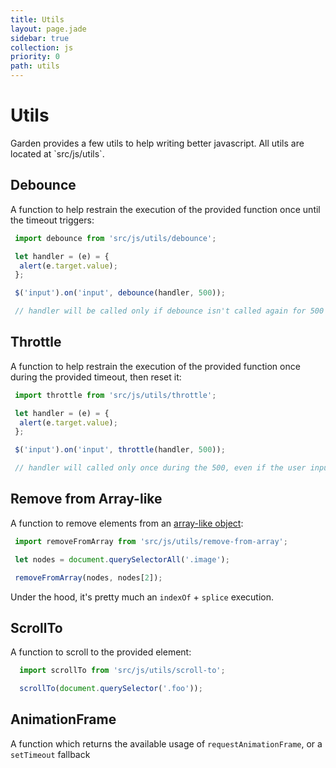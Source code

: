 ```yaml
---
title: Utils
layout: page.jade
sidebar: true
collection: js
priority: 0
path: utils
---
```


# Utils
<p class="lead">Garden provides a few utils to help writing better javascript. All utils are located at `src/js/utils`.</p>

## Debounce
A function to help restrain the execution of the provided function once until the
timeout triggers:

```js
 import debounce from 'src/js/utils/debounce';

 let handler = (e) = {
  alert(e.target.value);
 };

 $('input').on('input', debounce(handler, 500));

 // handler will be called only if debounce isn't called again for 500 ms
```

## Throttle
A function to help restrain the execution of the provided function once during
the provided timeout, then reset it:

```js
 import throttle from 'src/js/utils/throttle';

 let handler = (e) = {
  alert(e.target.value);
 };

 $('input').on('input', throttle(handler, 500));

 // handler will called only once during the 500, even if the user inputs again.
```

## Remove from Array-like
A function to remove elements from an [array-like object](http://www.2ality.com/2013/05/quirk-array-like-objects.html):

```js
 import removeFromArray from 'src/js/utils/remove-from-array';

 let nodes = document.querySelectorAll('.image');

 removeFromArray(nodes, nodes[2]);
```

Under the hood, it's pretty much an `indexOf` + `splice` execution.

## ScrollTo
A function to scroll to the provided element:

```js
  import scrollTo from 'src/js/utils/scroll-to';

  scrollTo(document.querySelector('.foo'));
```

## AnimationFrame
A function which returns the available usage of `requestAnimationFrame`, or a `setTimeout` fallback
